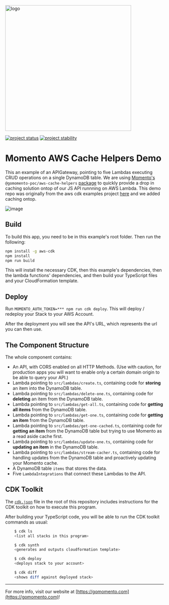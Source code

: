 <img src="https://docs.momentohq.com/img/logo.svg" alt="logo" width="400"/>

[![project status](https://momentohq.github.io/standards-and-practices/badges/project-status-official.svg)](https://github.com/momentohq/standards-and-practices/blob/main/docs/momento-on-github.md)
[![project stability](https://momentohq.github.io/standards-and-practices/badges/project-stability-experimental.svg)](https://github.com/momentohq/standards-and-practices/blob/main/docs/momento-on-github.md) 


# Momento AWS Cache Helpers Demo

This an example of an APIGateway, pointing to five Lambdas executing CRUD operations on a single DynamoDB table. We are using 
[Momento's](https://gomomento.com) `@gomomento-poc/aws-cache-helpers` [package](https://www.npmjs.com/package/@gomomento-poc/aws-cache-helpers) to quickly provide a drop in caching solution ontop of our JS API runnning on AWS Lambda. This demo repo was originally from the aws cdk examples project [here](https://github.com/aws-samples/aws-cdk-examples/tree/master/typescript/api-cors-lambda-crud-dynamodb) and we added caching ontop. 

![image](https://user-images.githubusercontent.com/5491827/212209590-45ac9d36-532a-459c-a8ea-154e8ac7733c.png)

## Build

To build this app, you need to be in this example's root folder. Then run the following:

```bash
npm install -g aws-cdk
npm install
npm run build
```

This will install the necessary CDK, then this example's dependencies, then the lambda functions' dependencies, and then build your TypeScript files and your CloudFormation template.

## Deploy

Run `MOMENTO_AUTH_TOKEN=*** npm run cdk deploy`. This will deploy / redeploy your Stack to your AWS Account.

After the deployment you will see the API's URL, which represents the url you can then use.

## The Component Structure

The whole component contains:

- An API, with CORS enabled on all HTTP Methods. (Use with caution, for production apps you will want to enable only a certain domain origin to be able to query your API.)
- Lambda pointing to `src/lambdas/create.ts`, containing code for __storing__ an item  into the DynamoDB table.
- Lambda pointing to `src/lambdas/delete-one.ts`, containing code for __deleting__ an item from the DynamoDB table.
- Lambda pointing to `src/lambdas/get-all.ts`, containing code for __getting all items__ from the DynamoDB table.
- Lambda pointing to `src/lambdas/get-one.ts`, containing code for __getting an item__ from the DynamoDB table.
- Lambda pointing to `src/lambdas/get-one-cached.ts`, containing code for __getting an item__ from the DynamoDB table but trying to use Momento as a read aside cache first.
- Lambda pointing to `src/lambdas/update-one.ts`, containing code for __updating an item__ in the DynamoDB table.
- Lambda pointing to `src/lambdas/stream-cacher.ts`, containing code for handling updates from the DynamoDB table and proactively updating your Momento cache.
- A DynamoDB table `items` that stores the data.
- Five `LambdaIntegrations` that connect these Lambdas to the API.

## CDK Toolkit

The [`cdk.json`](./cdk.json) file in the root of this repository includes
instructions for the CDK toolkit on how to execute this program.

After building your TypeScript code, you will be able to run the CDK toolkit commands as usual:

```bash
    $ cdk ls
    <list all stacks in this program>

    $ cdk synth
    <generates and outputs cloudformation template>

    $ cdk deploy
    <deploys stack to your account>

    $ cdk diff
    <shows diff against deployed stack>
```

----------------------------------------------------------------------------------------
For more info, visit our website at [https://gomomento.com](https://gomomento.com)!

